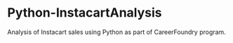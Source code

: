 # Python-InstacartAnalysis
Analysis of Instacart sales using Python as part of CareerFoundry program.
